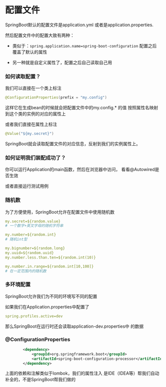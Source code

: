 # 配置文件
SpringBoot默认的配置文件是application.yml
或者是application.properties.

然后配置文件中的配置大致有两种：
- 类似于：`spring.application.name=spring-boot-configuration`
  配置之后覆盖了默认的属性
  
- 另一种就是自定义属性了，配置之后自己读取自己用

### 如何读取配置？
我们可以直接在一个类上标注
```java
@ConfigurationProperties(prefix = "my.config")
```
这样它在生成bean的时候就会把配置文件中的my.config.* 的值
按照属性名映射到这个类的实例的对应的属性上

或者我们直接在属性上标注
```java
@Value("${my.secret}")
```
SpringBoot就会读取配置文件的对应信息，反射到我们的实例属性上。

### 如何证明我们装配成功了？
你可以运行Application的main函数，然后在浏览器中访问，
看看@Autowired是否生效

或者直接运行测试用例

### 随机数
为了方便使用，SpringBoot允许在配置文件中使用随机数
```yml
my.secret=${random.value}
# 一个数字+英文字母的随机字符串

my.number=${random.int}
# 随机int型

my.bignumber=${random.long}
my.uuid=${random.uuid}
my.number.less.than.ten=${random.int(10)}

my.number.in.range=${random.int[10,100]}
# 在一定范围内的随机数
```

### 多环境配置
SpringBoot允许我们为不同的环境写不同的配置

如果我们在Application.properties中配置了
```yml
spring.profiles.active=dev
```
那么SpringBoot在运行时还会读取application-dev.properties中
的数据

### @ConfigurationProperties
```xml
        <dependency>
            <groupId>org.springframework.boot</groupId>
            <artifactId>spring-boot-configuration-processor</artifactId>
        </dependency>
```

上面的依赖和注解类似于lombok，我们的属性注入
是IDE（IDEA等）帮我们自动补全的，不是SpringBoot帮我们做的
